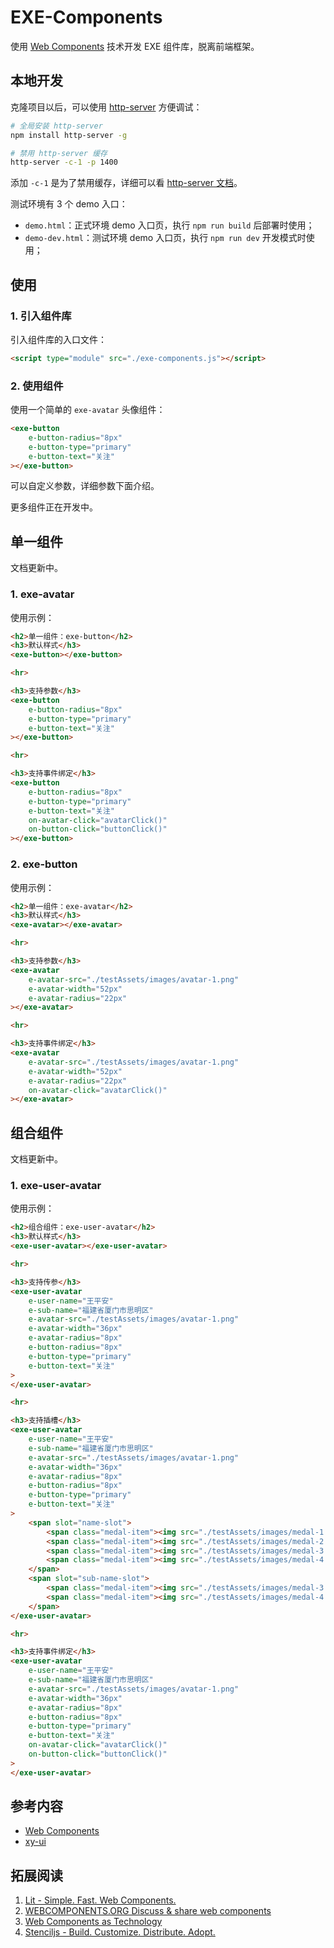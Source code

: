 
# EXE-Components

使用 [Web Components](https://developer.mozilla.org/zh-CN/docs/Web/Web_Components) 技术开发 EXE 组件库，脱离前端框架。

## 本地开发
克隆项目以后，可以使用 [http-server](https://github.com/http-party/http-server) 方便调试：
```bash
# 全局安装 http-server
npm install http-server -g

# 禁用 http-server 缓存
http-server -c-1 -p 1400
```

添加 `-c-1` 是为了禁用缓存，详细可以看 [http-server 文档](https://github.com/http-party/http-server)。

测试环境有 3 个 demo 入口：
- `demo.html`：正式环境 demo 入口页，执行 `npm run build` 后部署时使用；
- `demo-dev.html`：测试环境 demo 入口页，执行 `npm run dev` 开发模式时使用；

## 使用

### 1. 引入组件库

引入组件库的入口文件：

```html
<script type="module" src="./exe-components.js"></script>
```

### 2. 使用组件

使用一个简单的 `exe-avatar` 头像组件：

```html
<exe-button
    e-button-radius="8px"
    e-button-type="primary"
    e-button-text="关注"
></exe-button>
```

可以自定义参数，详细参数下面介绍。

更多组件正在开发中。

## 单一组件

文档更新中。

### 1. exe-avatar

使用示例：

```html
<h2>单一组件：exe-button</h2>
<h3>默认样式</h3>
<exe-button></exe-button>

<hr>

<h3>支持参数</h3>
<exe-button
    e-button-radius="8px"
    e-button-type="primary"
    e-button-text="关注"
></exe-button>

<hr>

<h3>支持事件绑定</h3>
<exe-button
    e-button-radius="8px"
    e-button-type="primary"
    e-button-text="关注"
    on-avatar-click="avatarClick()"
    on-button-click="buttonClick()"
></exe-button>
```

### 2. exe-button

使用示例：

```html
<h2>单一组件：exe-avatar</h2>
<h3>默认样式</h3>
<exe-avatar></exe-avatar>

<hr>

<h3>支持参数</h3>
<exe-avatar
    e-avatar-src="./testAssets/images/avatar-1.png"
    e-avatar-width="52px"
    e-avatar-radius="22px"
></exe-avatar>

<hr>

<h3>支持事件绑定</h3>
<exe-avatar
    e-avatar-src="./testAssets/images/avatar-1.png"
    e-avatar-width="52px"
    e-avatar-radius="22px"
    on-avatar-click="avatarClick()"
></exe-avatar>
```

## 组合组件

文档更新中。

### 1. exe-user-avatar

使用示例：

```html
<h2>组合组件：exe-user-avatar</h2>
<h3>默认样式</h3>
<exe-user-avatar></exe-user-avatar>

<hr>

<h3>支持传参</h3>
<exe-user-avatar 
    e-user-name="王平安"
    e-sub-name="福建省厦门市思明区"
    e-avatar-src="./testAssets/images/avatar-1.png"
    e-avatar-width="36px"
    e-avatar-radius="8px"
    e-button-radius="8px"
    e-button-type="primary"
    e-button-text="关注"
>
</exe-user-avatar>

<hr>

<h3>支持插槽</h3>
<exe-user-avatar 
    e-user-name="王平安"
    e-sub-name="福建省厦门市思明区"
    e-avatar-src="./testAssets/images/avatar-1.png"
    e-avatar-width="36px"
    e-avatar-radius="8px"
    e-button-radius="8px"
    e-button-type="primary"
    e-button-text="关注"
>
    <span slot="name-slot">
        <span class="medal-item"><img src="./testAssets/images/medal-1.png"></span>
        <span class="medal-item"><img src="./testAssets/images/medal-2.png"></span>
        <span class="medal-item"><img src="./testAssets/images/medal-3.png"></span>
        <span class="medal-item"><img src="./testAssets/images/medal-4.png"></span>
    </span>
    <span slot="sub-name-slot">
        <span class="medal-item"><img src="./testAssets/images/medal-3.png"></span>
        <span class="medal-item"><img src="./testAssets/images/medal-4.png"></span>
    </span>
</exe-user-avatar>

<hr>

<h3>支持事件绑定</h3>
<exe-user-avatar 
    e-user-name="王平安"
    e-sub-name="福建省厦门市思明区"
    e-avatar-src="./testAssets/images/avatar-1.png"
    e-avatar-width="36px"
    e-avatar-radius="8px"
    e-button-radius="8px"
    e-button-type="primary"
    e-button-text="关注"
    on-avatar-click="avatarClick()"
    on-button-click="buttonClick()"
>
</exe-user-avatar>
```


## 参考内容
- [Web Components](https://developer.mozilla.org/zh-CN/docs/Web/Web_Components)
- [xy-ui](https://github.com/XboxYan/xy-ui/)

## 拓展阅读
1. [Lit - Simple. Fast. Web Components.](https://lit.dev/)
2. [WEBCOMPONENTS.ORG Discuss & share web components](https://www.webcomponents.org/)
3. [Web Components as Technology](https://dzone.com/articles/web-components-as-technology)
4. [Stenciljs - Build. Customize. Distribute. Adopt.](https://stenciljs.com/)